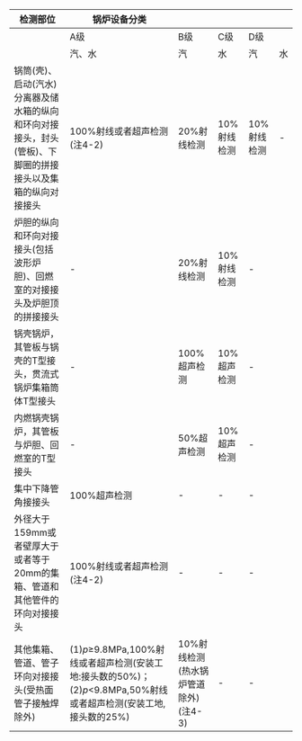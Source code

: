 | 检测部位 | 锅炉设备分类 |  |  |  |  |
| --- | --- | --- | --- | --- | --- |
|  | A级 | B级 | C级 | D级 |  |
|  | 汽、水 | 汽 | 水 | 汽 | 水 |
| 锅筒(壳)、启动(汽水)分离器及储水箱的纵向和环向对接接头，封头(管板)、下脚圈的拼接接头以及集箱的纵向对接接头 | 100%射线或者超声检测(注4-2) | 20%射线检测 | 10%射线检测 | 10%射线检测 | - |
| 炉胆的纵向和环向对接接头(包括波形炉胆)、回燃室的对接接头及炉胆顶的拼接接头 | - | 20%射线检测 | 10%射线检测 | - |  |
| 锅壳锅炉，其管板与锅壳的T型接头，贯流式锅炉集箱筒体T型接头 | - | 100%超声检测 | 10%超声检测 | - |  |
| 内燃锅壳锅炉，其管板与炉胆、回燃室的T型接头 | - | 50%超声检测 | 10%超声检测 | - |  |
| 集中下降管角接接头 | 100%超声检测 | - | - | - |  |
| 外径大于159mm或者壁厚大于或者等于20mm的集箱、管道和其他管件的环向对接接头 | 100%射线或者超声检测(注4-2) | - | - | - |  |
| 其他集箱、管道、管子环向对接接头(受热面管子接触焊除外) | (1)$p\geqslant$9.8MPa,100%射线或者超声检测(安装工地:接头数的50%)；(2)$p<$9.8MPa,50%射线或者超声检测(安装工地,接头数的25%) | 10%射线检测(热水锅炉管道除外)(注4-3) | - | - |  |
